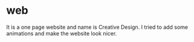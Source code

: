 # web
It is a one page website and name is Creative Design. I tried to add some animations and make the website look nicer.
